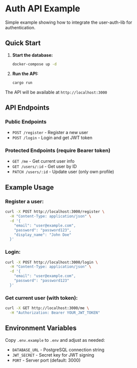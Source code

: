 # Auth API Example

Simple example showing how to integrate the user-auth-lib for authentication.

## Quick Start

1. **Start the database:**
   ```bash
   docker-compose up -d
   ```

2. **Run the API:**
   ```bash
   cargo run
   ```

The API will be available at `http://localhost:3000`

## API Endpoints

### Public Endpoints
- `POST /register` - Register a new user
- `POST /login` - Login and get JWT token

### Protected Endpoints (require Bearer token)
- `GET /me` - Get current user info
- `GET /users/:id` - Get user by ID
- `PATCH /users/:id` - Update user (only own profile)

## Example Usage

### Register a user:
```bash
curl -X POST http://localhost:3000/register \
  -H "Content-Type: application/json" \
  -d '{
    "email": "user@example.com",
    "password": "password123",
    "display_name": "John Doe"
  }'
```

### Login:
```bash
curl -X POST http://localhost:3000/login \
  -H "Content-Type: application/json" \
  -d '{
    "email": "user@example.com",
    "password": "password123"
  }'
```

### Get current user (with token):
```bash
curl -X GET http://localhost:3000/me \
  -H "Authorization: Bearer YOUR_JWT_TOKEN"
```

## Environment Variables

Copy `.env.example` to `.env` and adjust as needed:
- `DATABASE_URL` - PostgreSQL connection string
- `JWT_SECRET` - Secret key for JWT signing
- `PORT` - Server port (default: 3000)